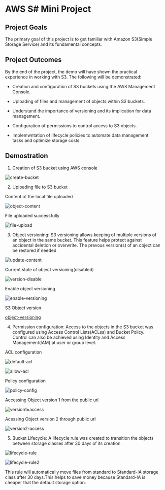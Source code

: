 # AWS S# Mini Project

## Project Goals

The primary goal of this project is to get familiar with Amazon S3(Simple Storage Service) and  its fundamental concepts.

## Project Outcomes

By the end of the project, the demo will have shown the practical experience in working with S3.
The following will be demonstrated:

- Creation and configuration of S3 buckets using the AWS Management Console.

- Uploading of files and management of objects within S3 buckets.

- Understand the importance of versioning and its implication for data management.

- Configuration of permissions to control access to S3 objects.

- Implemwntation of lifecycle policies to automate data management tasks and optimize storage costs.

## Demostration

1. Creation of S3 bucket using AWS console

![create-bucket](screenshots/create-bucket.png)

2. Uploading file to S3 bucket

Content of the local file uploaded

![object-content](screenshots/s3-object-1.png)

File uploaded successfully

![file-upload](screenshots/S3-object-upload.png)

3. Object versioning: S3 versioning allows keeping of multiple versions of an object in the same bucket. This feature helps protect against accidental deletion or overwrite. The prevous version(s) of an object can be restored if needed.

![update-content](screenshots/s3-object-update.png)

Current state of object versioning(disabled)

![version-disable](screenshots/versioning-disabled.png)

Enable object versioning

![enable-versioning](screenshots/version-enabled.png)

S3 Object version

[object-versioning](screenshots/s3-demo-version.png)


4. Permission configuration: Access to the objects in the S3 bucket was configured using Access Control Lists(ACLss) and Bucket Policy. Control can also be achieved using Identity and Access Management(IAM) at user or group level.

ACL configuration

![default-acl](screenshots/block-access.png)

![allow-acl](screenshots/allow-access.png)

Policy configuration

![policy-config](screenshots/bucket-policy.png)

Accessing Object version 1 from the public url

![version1=access](screenshots/version1-text.png)

Acessing Object version 2 through public url

![version2-access](screenshots/version2-text.png)

5. Bucket Lifecycle: A lifecycle rule was created to transition the objects between storage classes after 30 days of its creation.

![lifecycle-rule](screenshots/s3-demo-lifecycle.png)

![lifecycle-rule2](screenshots/s3-demo-lifecycle2.png)

This rule will automatically move files from standard to Standard-IA storage class after 30 days.This helps to save money because Standard-IA is cheaper that the default storage option.
